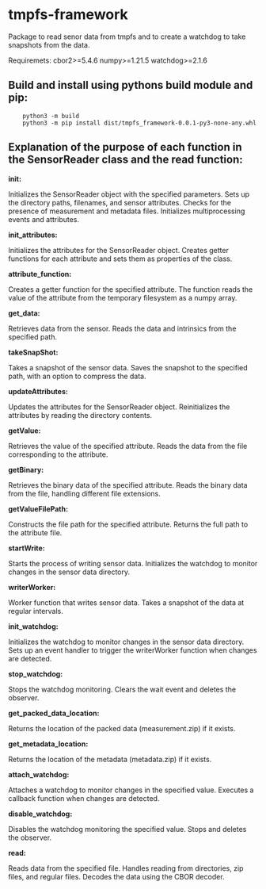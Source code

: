 # tmpfs-framework
Package to read senor data from tmpfs and to create a watchdog to take snapshots from the data.

Requiremets:
cbor2>=5.4.6
numpy>=1.21.5
watchdog>=2.1.6

## Build and install using pythons build module and pip:

        python3 -m build
        python3 -m pip install dist/tmpfs_framework-0.0.1-py3-none-any.whl


## Explanation of the purpose of each function in the SensorReader class and the read function:

**__init__:**

Initializes the SensorReader object with the specified parameters.
Sets up the directory paths, filenames, and sensor attributes.
Checks for the presence of measurement and metadata files.
Initializes multiprocessing events and attributes.

**init_attributes:**

Initializes the attributes for the SensorReader object.
Creates getter functions for each attribute and sets them as properties of the class.

**attribute_function:**

Creates a getter function for the specified attribute.
The function reads the value of the attribute from the temporary filesystem as a numpy array.

**get_data:**

Retrieves data from the sensor.
Reads the data and intrinsics from the specified path.

**takeSnapShot:**

Takes a snapshot of the sensor data.
Saves the snapshot to the specified path, with an option to compress the data.

**updateAttributes:**

Updates the attributes for the SensorReader object.
Reinitializes the attributes by reading the directory contents.

**getValue:**

Retrieves the value of the specified attribute.
Reads the data from the file corresponding to the attribute.

**getBinary:**

Retrieves the binary data of the specified attribute.
Reads the binary data from the file, handling different file extensions.

**getValueFilePath:**

Constructs the file path for the specified attribute.
Returns the full path to the attribute file.

**startWrite:**

Starts the process of writing sensor data.
Initializes the watchdog to monitor changes in the sensor data directory.

**writerWorker:**

Worker function that writes sensor data.
Takes a snapshot of the data at regular intervals.

**init_watchdog:**

Initializes the watchdog to monitor changes in the sensor data directory.
Sets up an event handler to trigger the writerWorker function when changes are detected.

**stop_watchdog:**

Stops the watchdog monitoring.
Clears the wait event and deletes the observer.

**get_packed_data_location:**

Returns the location of the packed data (measurement.zip) if it exists.

**get_metadata_location:**

Returns the location of the metadata (metadata.zip) if it exists.

**attach_watchdog:**

Attaches a watchdog to monitor changes in the specified value.
Executes a callback function when changes are detected.

**disable_watchdog:**

Disables the watchdog monitoring the specified value.
Stops and deletes the observer.

**read:**

Reads data from the specified file.
Handles reading from directories, zip files, and regular files.
Decodes the data using the CBOR decoder.
